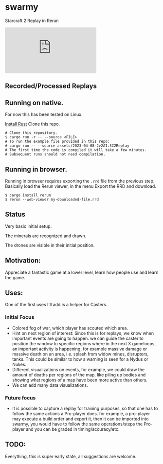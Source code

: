 # swarmy

Starcraft 2 Replay in Rerun

![2023-GSL-S1-RO16-GroupA-Winners-Match](https://sebosp.github.io/swarmy/public/0.5.1/2023-GSL-S1-RO16-GroupA-Winners-Match.html?url=https://sebosp.github.io/swarmy/public/0.5.1/assets/2023-GSL-S1-RO16-GroupA-Winners-Match.rrd)

## Recorded/Processed Replays


## Running on native.

For now this has been tested on Linux.

[Install Rust](https://www.rust-lang.org/tools/install)
Clone this repo.

```shell
# Clone this repository.
$ cargo run -r -- --source <FILE>
# To run the example file provided in this repo:
# cargo run -- --source assets/2023-04-08-2v2AI.SC2Replay
# The first time the code is compiled it will take a few minutes.
# Subsequent runs should not need compilation.
```

## Running in browser.

Running in browser requires exporting the `.rrd` file from the previous step.
Basically load the Rerun viewer, in the menu Export the RRD and download.

```shell
$ cargo install rerun
$ rerun --web-viewer my-downloaded-file.rrd
```

## Status
Very basic initial setup.

The minerals are recognized and drawn.

The drones are visible in their initial position.

## Motivation:

Appreciate a fantastic game at a lower level, learn how people use and learn the game.

## Uses:

One of the first uses I'll add is a helper for Casters.

### Initial Focus
- Colored fog of war, which player has scouted which area.
- Hint on next region of interest: Since this is for replays, we know when important events are going to happen.
  we can guide the caster to position the window to specific regions where in the next X gameloops, an important
  activity is happening, for example massive damage or massive death on an area, i.e. splash from widow mines, disruptors, tanks.
  This could be similar to how a warning is seen for a Nydus or Nukes.
- Different visualizations on events, for example, we could draw the amount of deaths per regions of the map, like piling up bodies
  and showing what regions of a map have been more active than others.
- We can add many data visualizations.

### Future focus
- It is possible to capture a replay for training purposes, so that one has to follow the same actions a Pro-player does.
  for example, a pro-player may execute a build order and export it, then it can be imported into swarmy,
  you would have to follow the same operations/steps the Pro-player and you can be graded in timing/accuracy/etc.

## TODO:
Everything, this is super early state, all suggestions are welcome.
